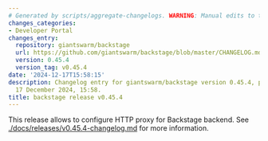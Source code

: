 ```yaml
---
# Generated by scripts/aggregate-changelogs. WARNING: Manual edits to this files will be overwritten.
changes_categories:
- Developer Portal
changes_entry:
  repository: giantswarm/backstage
  url: https://github.com/giantswarm/backstage/blob/master/CHANGELOG.md#0454---2024-12-17
  version: 0.45.4
  version_tag: v0.45.4
date: '2024-12-17T15:58:15'
description: Changelog entry for giantswarm/backstage version 0.45.4, published on
  17 December 2024, 15:58.
title: backstage release v0.45.4
---
```


This release allows to configure HTTP proxy for Backstage backend.
See [./docs/releases/v0.45.4-changelog.md](./docs/releases/v0.45.4-changelog.md) for more information.

